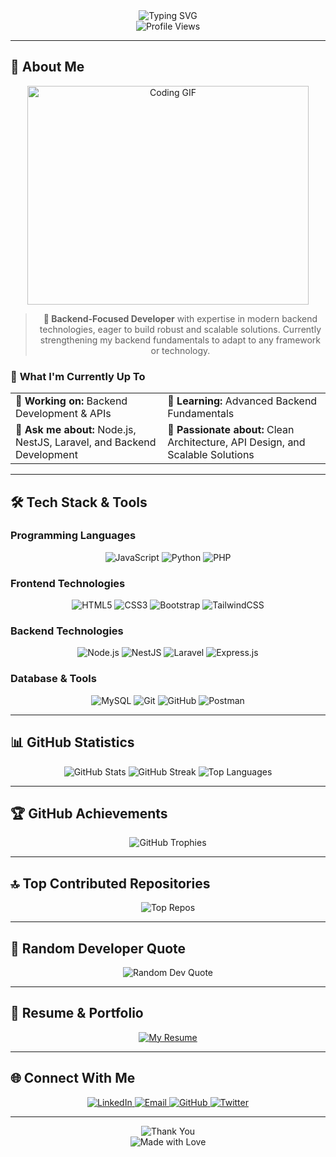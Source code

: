 <div align="center">
  <img src="https://readme-typing-svg.herokuapp.com?font=Fira+Code&weight=600&size=35&pause=1000&color=8B5CF6&center=true&vCenter=true&width=700&height=120&lines=Hi+%F0%9F%91%8B%2C+I'm+Faizul+Islam+Bhuiyan;Welcome+to+my+GitHub+Profile!;Backend+%7C+Node+%7C+Nest+%7C+Laravel" alt="Typing SVG" />
</div>

<div align="center">
  <img src="https://komarev.com/ghpvc/?username=faizul-bitto&label=Profile%20views&color=8B5CF6&style=for-the-badge" alt="Profile Views" />
</div>

---

## 🚀 **About Me**

<div align="center">
  <img src="https://i.giphy.com/media/v1.Y2lkPTc5MGI3NjExMThhbzRocTRoenZydWtiZ2w1MnFoc2RveG9xcTdsNzc3OWlxcnlmeiZlcD12MV9pbnRlcm5hbF9naWZfYnlfaWQmY3Q9Zw/qgQUggAC3Pfv687qPC/giphy.gif" alt="Coding GIF" width="450" height="350" />
</div>

<div align="center">
  <blockquote>
    <p><strong>🎯 Backend-Focused Developer</strong> with expertise in modern backend technologies, eager to build robust and scalable solutions. Currently strengthening my backend fundamentals to adapt to any framework or technology.</p>
  </blockquote>
</div>

### 🎯 **What I'm Currently Up To**
<div align="center">
  <table>
    <tr>
      <td>🔭 <strong>Working on:</strong> Backend Development & APIs</td>
      <td>🌱 <strong>Learning:</strong> Advanced Backend Fundamentals</td>
    </tr>
    <tr>
      <td>💬 <strong>Ask me about:</strong> Node.js, NestJS, Laravel, and Backend Development</td>
      <td>🎨 <strong>Passionate about:</strong> Clean Architecture, API Design, and Scalable Solutions</td>
    </tr>
  </table>
</div>

---

## 🛠️ **Tech Stack & Tools**

### **Programming Languages**
<div align="center">
  <img src="https://img.shields.io/badge/JavaScript-F7DF1E?style=for-the-badge&logo=javascript&logoColor=black" alt="JavaScript" />
  <img src="https://img.shields.io/badge/Python-3776AB?style=for-the-badge&logo=python&logoColor=white" alt="Python" />
  <img src="https://img.shields.io/badge/PHP-777BB4?style=for-the-badge&logo=php&logoColor=white" alt="PHP" />
</div>

### **Frontend Technologies**
<div align="center">
  <img src="https://img.shields.io/badge/HTML5-E34F26?style=for-the-badge&logo=html5&logoColor=white" alt="HTML5" />
  <img src="https://img.shields.io/badge/CSS3-1572B6?style=for-the-badge&logo=css3&logoColor=white" alt="CSS3" />
  <img src="https://img.shields.io/badge/Bootstrap-8511FA?style=for-the-badge&logo=bootstrap&logoColor=white" alt="Bootstrap" />
  <img src="https://img.shields.io/badge/Tailwind_CSS-38B2AC?style=for-the-badge&logo=tailwind-css&logoColor=white" alt="TailwindCSS" />
</div>

### **Backend Technologies**
<div align="center">
  <img src="https://img.shields.io/badge/Node.js-339933?style=for-the-badge&logo=nodedotjs&logoColor=white" alt="Node.js" />
  <img src="https://img.shields.io/badge/NestJS-E0234E?style=for-the-badge&logo=nestjs&logoColor=white" alt="NestJS" />
  <img src="https://img.shields.io/badge/Laravel-FF2D20?style=for-the-badge&logo=laravel&logoColor=white" alt="Laravel" />
  <img src="https://img.shields.io/badge/Express.js-000000?style=for-the-badge&logo=express&logoColor=white" alt="Express.js" />
</div>

### **Database & Tools**
<div align="center">
  <img src="https://img.shields.io/badge/MySQL-4479A1?style=for-the-badge&logo=mysql&logoColor=white" alt="MySQL" />
  <img src="https://img.shields.io/badge/Git-F05032?style=for-the-badge&logo=git&logoColor=white" alt="Git" />
  <img src="https://img.shields.io/badge/GitHub-181717?style=for-the-badge&logo=github&logoColor=white" alt="GitHub" />
  <img src="https://img.shields.io/badge/Postman-FF6C37?style=for-the-badge&logo=postman&logoColor=white" alt="Postman" />
</div>

---

## 📊 **GitHub Statistics**

<div align="center">
  <img src="https://github-readme-stats.vercel.app/api?username=Faizul-Bitto&show_icons=true&theme=tokyonight&hide_border=true&bg_color=0D1117&title_color=8B5CF6&icon_color=8B5CF6&text_color=FFFFFF&include_all_commits=true&count_private=true" alt="GitHub Stats" />
  
  <img src="https://github-readme-streak-stats.herokuapp.com/?user=Faizul-Bitto&theme=tokyonight&hide_border=true&background=0D1117&stroke=8B5CF6&ring=8B5CF6&fire=8B5CF6&currStreakNum=FFFFFF&currStreakLabel=8B5CF6&sideNums=FFFFFF&sideLabels=8B5CF6&dates=8B5CF6" alt="GitHub Streak" />
  
  <img src="https://github-readme-stats.vercel.app/api/top-langs/?username=Faizul-Bitto&layout=compact&theme=tokyonight&hide_border=true&bg_color=0D1117&title_color=8B5CF6&text_color=FFFFFF&langs_count=8" alt="Top Languages" />
</div>

---

## 🏆 **GitHub Achievements**

<div align="center">
  <img src="https://github-profile-trophy.vercel.app/?username=Faizul-Bitto&theme=darkhub&no-frame=true&no-bg=true&margin-w=4&margin-h=4&row=1&column=7" alt="GitHub Trophies" />
</div>

---

## 🔝 **Top Contributed Repositories**

<div align="center">
  <img src="https://github-contributor-stats.vercel.app/api?username=Faizul-Bitto&limit=5&theme=dark&combine_all_yearly_contributions=true&hide_border=true" alt="Top Repos" />
</div>

---

## 💬 **Random Developer Quote**

<div align="center">
  <img src="https://quotes-github-readme.vercel.app/api?type=vertical&theme=radical&quote=The+best+code+is+no+code+at+all&author=Unknown" alt="Random Dev Quote" />
</div>

---

## 📄 **Resume & Portfolio**

<div align="center">
  <a href="https://drive.google.com/file/d/1cZZoqCzeIqE54gmi5TFYW1wSeXUT1t0X/view?usp=drive_link" target="_blank">
    <img src="https://img.shields.io/badge/📄_View_My_Resume-FF6C37?style=for-the-badge&logo=google-drive&logoColor=white" alt="My Resume" />
  </a>
</div>

---

## 🌐 **Connect With Me**

<div align="center">
  <a href="https://www.linkedin.com/in/faizul-bitto/" target="_blank">
    <img src="https://img.shields.io/badge/LinkedIn-0077B5?style=for-the-badge&logo=linkedin&logoColor=white" alt="LinkedIn" />
  </a>
  
  <a href="mailto:fibhuyanbitto06@gmail.com" target="_blank">
    <img src="https://img.shields.io/badge/Email-D14836?style=for-the-badge&logo=gmail&logoColor=white" alt="Email" />
  </a>
  
  <a href="https://github.com/Faizul-Bitto" target="_blank">
    <img src="https://img.shields.io/badge/GitHub-181717?style=for-the-badge&logo=github&logoColor=white" alt="GitHub" />
  </a>
  
  <a href="https://twitter.com/faizul_bitto" target="_blank">
    <img src="https://img.shields.io/badge/Twitter-1DA1F2?style=for-the-badge&logo=twitter&logoColor=white" alt="Twitter" />
  </a>
</div>

---

<div align="center">
  <img src="https://readme-typing-svg.herokuapp.com?font=Fira+Code&weight=600&size=24&pause=1000&color=8B5CF6&center=true&vCenter=true&width=700&height=80&lines=Thanks+for+visiting!+%F0%9F%98%8A;Let's+build+something+amazing+together+%F0%9F%9A%80;Ready+to+collaborate+on+exciting+projects+%F0%9F%92%BB" alt="Thank You" />
</div>

<div align="center">
  <img src="https://img.shields.io/badge/Made%20with%20%E2%9D%A4%EF%B8%8F-by%20Faizul%20Bitto-8B5CF6?style=for-the-badge" alt="Made with Love" />
</div>
